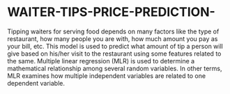 # WAITER-TIPS-PRICE-PREDICTION-


Tipping waiters for serving food depends on many factors like the type of restaurant, how many people you are with, how much amount you pay as your bill, etc.
This model is used to predict what amount of tip a person will give based on his/her visit to the restaurant using some features related to the same.
Multiple linear regression (MLR) is used to determine a mathematical relationship among several random variables.
In other terms, MLR examines how multiple independent variables are related to one dependent variable.
